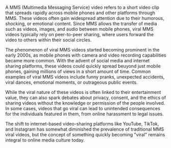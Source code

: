 A MMS (Multimedia Messaging Service) video refers to a short video clip that spreads rapidly across mobile phones and other platforms through MMS. These videos often gain widespread attention due to their humorous, shocking, or emotional content. Since MMS allows the transfer of media such as videos, images, and audio between mobile phones, viral MMS videos typically rely on peer-to-peer sharing, where users forward the video to others within their social circles.

The phenomenon of viral MMS videos started becoming prominent in the early 2000s, as mobile phones with camera and video recording capabilities became more common. With the advent of social media and internet sharing platforms, these videos could quickly spread beuyond just mobile phones, gaining millions of views in a short amount of time. Common examples of viral MMS videos include funny pranks, unexpected accidents, viral dances, emotional moments, or outrageous public events.

While the viral nature of these videos is often linked to their entertainment value, they can also spark debates about privacy, consent, and the ethics of sharing videos without the knowledge or permission of the people involved. In some cases, videos that go viral can lead to unintended consequences for the individuals featured in them, from online harassment to legal issues. 

The shift to internet-based video-sharing platforms like YouTube, TikTok, and Instagram has somewhat diminished the prevalence of traditional MMS viral videos, but the concept of something quickly becoming "viral" remains integral to online media culture today.
